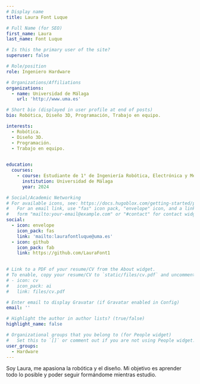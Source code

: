 ```yaml
---
# Display name
title: Laura Font Luque

# Full Name (for SEO)
first_name: Laura
last_name: Font Luque

# Is this the primary user of the site?
superuser: false

# Role/position
role: Ingeniero Hardware

# Organizations/Affiliations
organizations:
  - name: Universidad de Málaga
    url: 'http://www.uma.es'

# Short bio (displayed in user profile at end of posts)
bio: Robótica, Diseño 3D, Programación, Trabajo en equipo.

interests:
  - Robótica.
  - Diseño 3D.
  - Programación.
  - Trabajo en equipo.
  

education:
  courses:
    - course: Estudiante de 1° de Ingeniería Robótica, Electrónica y Mecatrónica.
      institution: Universidad de Málaga
      year: 2024

# Social/Academic Networking
# For available icons, see: https://docs.hugoblox.com/getting-started/page-builder/#icons
#   For an email link, use "fas" icon pack, "envelope" icon, and a link in the
#   form "mailto:your-email@example.com" or "#contact" for contact widget.
social:
  - icon: envelope
    icon_pack: fas
    link: 'mailto:laurafontluque@uma.es'
  - icon: github
    icon_pack: fab
    link: https://github.com/LauraFont1

    
# Link to a PDF of your resume/CV from the About widget.
# To enable, copy your resume/CV to `static/files/cv.pdf` and uncomment the lines below.
# - icon: cv
#   icon_pack: ai
#   link: files/cv.pdf

# Enter email to display Gravatar (if Gravatar enabled in Config)
email: ''

# Highlight the author in author lists? (true/false)
highlight_name: false

# Organizational groups that you belong to (for People widget)
#   Set this to `[]` or comment out if you are not using People widget.
user_groups:
  - Hardware
---
```




Soy Laura, me apasiona la robótica y el diseño. Mi objetivo es aprender todo lo posible y poder seguir formándome mientras estudio.
